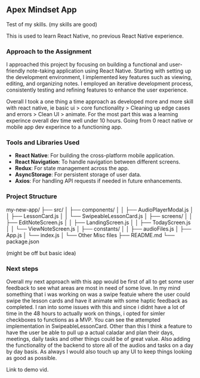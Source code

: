 ## Apex Mindset App

Test of my skills. (my skills are good)

This is used to learn React Native, no previous React Native experience.

### Approach to the Assignment

I approached this project by focusing on building a functional and user-friendly note-taking application using React Native. Starting with setting up the development environment, I implemented key features such as viewing, editing, and organizing notes. I employed an iterative development process, consistently testing and refining features to enhance the user experience.

Overall I took a one thing a time approach as developed more and more skill with react native, ie basic ui > core functionality > Cleaning up edge cases and errors > Clean UI > animate.
For the most part this was a learning experince overall dev time well under 10 hours. Going from 0 react native or mobile app dev experince to a functioning app.

### Tools and Libraries Used

- **React Native**: For building the cross-platform mobile application.
- **React Navigation**: To handle navigation between different screens.
- **Redux**: For state management across the app.
- **AsyncStorage**: For persistent storage of user data.
- **Axios**: For handling API requests if needed in future enhancements.

### Project Structure

my-new-app/
├── src/
│ ├── components/
│ │ ├── AudioPlayerModal.js
│ │ ├── LessonCard.js
│ │ └── SwipeableLessonCard.js
│ ├── screens/
│ │ ├── EditNoteScreen.js
│ │ ├── LandingScreen.js
│ │ ├── TodayScreen.js
│ │ └── ViewNoteScreen.js
│ ├── constants/
│ │ ├── audioFiles.js
│ ├── App.js
│ └── index.js
│ └── Other Misc files
├── README.md
└── package.json

(might be off but basic idea)

### Next steps

Overall my next approach with this app would be first of all to get some user feedback to see what areas are most in need of some love. In my mind something that i was working on was a swipe featuie where the user could swipe the lesson cards and have it animate with some haptic feedback as completed. I ran into some issues with this and since i didnt have a lot of time in the 48 hours to actually work on things, i opted for simler checkboxes to functions as a MVP. You can see the attempted implementation in SwipeableLessonCard. Other than this I think a feature to have the user be able to pull up a actual caladar and plan their days, meetings, daily tasks and other things could be of great value. Also adding the functionality of the backend to store all of the audios and tasks on a day by day basis. As always I would also touch up any UI to keep things looking as good as possible.

Link to demo vid.
